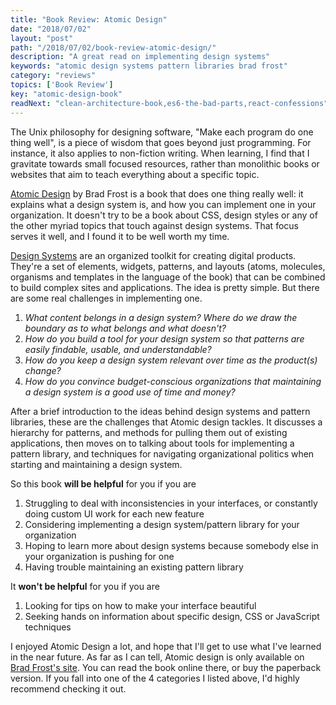 ```yaml
---
title: "Book Review: Atomic Design"
date: "2018/07/02"
layout: "post"
path: "/2018/07/02/book-review-atomic-design/"
description: "A great read on implementing design systems"
keywords: "atomic design systems pattern libraries brad frost"
category: "reviews"
topics: ['Book Review']
key: "atomic-design-book"
readNext: "clean-architecture-book,es6-the-bad-parts,react-confessions"
---
```


The Unix philosophy for designing software, "Make each program do one thing well", is a piece of wisdom that goes beyond just programming.  For instance, it also applies to non-fiction writing.  When learning, I find that I gravitate towards small focused resources, rather than monolithic books or websites that aim to teach everything about a specific topic.

[Atomic Design](http://atomicdesign.bradfrost.com/) by Brad Frost is a book that does one thing really well: it explains what a design system is, and how you can implement one in your organization.  It doesn't try to be a book about CSS, design styles or any of the other myriad topics that touch against design systems.  That focus serves it well, and I found it to be well worth my time.


[Design Systems](http://bradfrost.com/blog/link/design-systems/)  are an organized toolkit for creating digital products.  They're a set of elements, widgets, patterns, and layouts (atoms, molecules, organisms and templates in the language of the book) that can be combined to build complex sites and applications.  The idea is pretty simple.  But there are some real challenges in implementing one.

1. *What content belongs in a design system?  Where do we draw the boundary as to what belongs and what doesn't?*
2. *How do you build a tool for your design system so that patterns are easily findable, usable, and understandable?*
3. *How do you keep a design system relevant over time as the product(s) change?*
4. *How do you convince budget-conscious organizations that maintaining a design system is a good use of time and money?*

After a brief introduction to the ideas behind design systems and pattern libraries, these are the challenges that Atomic design tackles.  It discusses a hierarchy for patterns, and methods for pulling them out of existing applications, then moves on to talking about tools for implementing a pattern library, and techniques for navigating organizational politics when starting and maintaining a design system.

So this book **will be helpful** for you if you are

1. Struggling to deal with inconsistencies in your interfaces, or constantly doing custom UI work for each new feature
2. Considering implementing a design system/pattern library for your organization
3. Hoping to learn more about design systems because somebody else in your organization is pushing for one
4. Having trouble maintaining an existing pattern library

It **won't be helpful** for you if you are

1. Looking for tips on how to make your interface beautiful
2. Seeking hands on information about specific design, CSS or JavaScript techniques

I enjoyed Atomic Design a lot, and hope that I'll get to use what I've learned in the near future.  As far as I can tell, Atomic design is only available on [Brad Frost's site](http://atomicdesign.bradfrost.com/).  You can read the book online there, or buy the paperback version.  If you fall into one of the 4 categories I listed above, I'd highly recommend checking it out.

